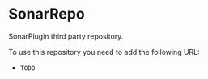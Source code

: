 # SonarRepo

SonarPlugin third party repository.

To use this repository you need to add the following URL:
- `TODO`

